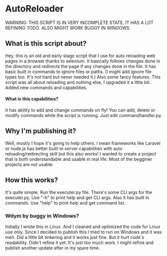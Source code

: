 # AutoReloader
 WARNING: THIS SCRIPT IS IN VERY INCOMPLETE STATE. IT HAS A LOT REFINING TODO. ALSO MIGHT WORK BUGGY IN WINDOWS. 

 ## What is this script about? 
Hey, this is an old and early stage script that I use for auto reloading web pages in a browser thanks to selenium. It basically follows changes done in the directory and redirects the page if any changes done in the file. It has basic built in commands to ignore files or paths. (I might add ignore file types too. It's not hard but never needed it.) Also some fancy features. This script was all about reloading and nothing else, I upgraded it a little bit. Added new commands and capabilities.
 #### What is this capabilities? 
It has ability to add and change commands on fly! You can add, delete or modify commands while the script is running. Just edit commandhandler.py.

 ## Why I'm publishing it?
Well, mostly I hope it's going to help others. I mean frameworks like Laravel or node.js has better built-in server capabilities with auto reloading/redirecting skill but this also works! I wanted to create a project that is both understandable and usable in real life. Most of the begginer projects are not usable.

 ## How this works? 
It's quite simple. Run the executer.py file. There's some CLI args for the executer.py. Use "-h" to print help and get CLI args. Also it has built in commands. Use "help" to print help and get command list.

 ### Wdym by buggy in Windows?
Initially I wrote this in Linux. And I cleaned and optimized the code for Linux use only. Since I decided to publish this I tried to run on Windows and it was meh. Did a little bit tinkering and it works just fine. But it hurt code's readability. Didn't refine it yet. It's just too much work. I might refine and publish another update after in my spare time.
